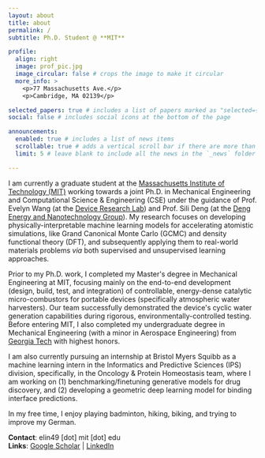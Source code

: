 ```yaml
---
layout: about
title: about
permalink: /
subtitle: Ph.D. Student @ **MIT**

profile:
  align: right
  image: prof_pic.jpg
  image_circular: false # crops the image to make it circular
  more_info: >
    <p>77 Massachusetts Ave.</p>
    <p>Cambridge, MA 02139</p>

selected_papers: true # includes a list of papers marked as "selected={true}"
social: false # includes social icons at the bottom of the page

announcements:
  enabled: true # includes a list of news items
  scrollable: true # adds a vertical scroll bar if there are more than 3 news items
  limit: 5 # leave blank to include all the news in the `_news` folder

---
```


I am currently a graduate student at the [Massachusetts Institute of Technology (MIT)](https://mit.edu) working towards a joint Ph.D. in Mechanical Engineering and Computational Science & Engineering (CSE) under the guidance of Prof. Evelyn Wang (at the [Device Research Lab](https://drl.mit.edu/)) and Prof. Sili Deng (at the [Deng Energy and Nanotechnology Group](https://deng.mit.edu/)). My research focuses on developing physically-interpretable machine learning models for accelerating atomistic simulations, like Grand Canonical Monte Carlo (GCMC) and density functional theory (DFT), and subsequently applying them to real-world materials problems *via* both supervised and unsupervised learning approaches. 

Prior to my Ph.D. work, I completed my Master's degree in Mechanical Engineering at MIT, focusing mainly on the end-to-end development (design, build, test, and integration) of controllable, energy-dense catalytic micro-combustors for portable devices (specifically atmospheric water harvesters). Our team successfully demonstrated the device's cyclic water generation capabilities during rigorous, environmentally-controlled testing. Before entering MIT, I also completed my undergraduate degree in Mechanical Engineering (with a minor in Aerospace Engineering) from [Georgia Tech](https://www.gatech.edu/) with highest honors. 

I am also currently pursuing an internship at Bristol Myers Squibb as a machine learning intern in the Informatics and Predictive Sciences (IPS) division, specifically, in the Oncology & Protein Homeostasis team, where I am working on (1) benchmarking/finetuning generative models for drug discovery, and (2) developing a geometric deep learning model for binding interface predictions. 

In my free time, I enjoy playing badminton, hiking, biking, and trying to improve my German. 

**Contact**: elin49 [dot] mit [dot] edu <br>
**Links**: [Google Scholar](https://scholar.google.com/citations?user=_1tyTBcAAAAJ&hl=en) | [LinkedIn](https://www.linkedin.com/in/emily-lin-9b559b143/)
